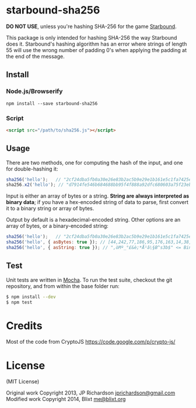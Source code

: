 # starbound-sha256

**DO NOT USE**, unless you're hashing SHA-256 for the game
[Starbound](http://playstarbound.com/).

This package is only intended for hashing SHA-256 the way Starbound
does it. Starbound's hashing algorithm has an error where strings of
length 55 will use the wrong number of padding 0's when applying the
padding at the end of the message.

## Install

### Node.js/Browserify

    npm install --save starbound-sha256

### Script

```html
<script src="/path/to/sha256.js"></script>
```

## Usage

There are two methods, one for computing the hash of the input, and one for double-hashing it:

```js
sha256('hello');   // "2cf24dba5fb0a30e26e83b2ac5b9e29e1b161e5c1fa7425e73043362938b9824"
sha256.x2('hello'); // "d7914fe546b684688bb95f4f888a92dfc680603a75f23eb823658031fff766d9"
```

Input is either an array of bytes or a string. **String are always interpreted as binary data**; if you have a hex-encoded string of data to parse, first convert it to a binary string or array of bytes.

Output by default is a hexadecimal-encoded string. Other options are an array of bytes, or a binary-encoded string:

```js
sha256('hello');   // "2cf24dba5fb0a30e26e83b2ac5b9e29e1b161e5c1fa7425e73043362938b9824" <= Hex-encoded; default
sha256('hello', { asBytes: true }); // [44,242,77,186,95,176,163,14,38,232,59,42,197,185,226,158,27,22,30,92,31,167,66,94,115,4,51,98,147,139,152,36] <= Array of bytes
sha256('hello', { asString: true }); // ",òMº_°£&è;*Å¹â\§B^s3b$" <= Binary-encoded string
```

## Test

Unit tests are written in [Mocha](http://visionmedia.github.io/mocha/). To run the test suite, checkout the git repository, and from within the base folder run:

```sh
$ npm install --dev
$ npm test
```

# Credits

Most of the code from CryptoJS https://code.google.com/p/crypto-js/

# License

(MIT License)

Original work Copyright 2013, JP Richardson  <jprichardson@gmail.com>
Modified work Copyright 2014, Blixt <me@blixt.org>
